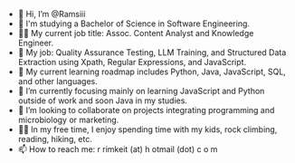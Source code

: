 - 👋 Hi, I’m @Ramsiii
- 📖 I'm studying a Bachelor of Science in Software Engineering.
- 👨‍💻 My current job title: Assoc. Content Analyst and Knowledge Engineer.
- 🤖 My job: Quality Assurance Testing, LLM Training, and Structured Data Extraction using Xpath, Regular Expressions, and JavaScript.
- 👀 My current learning roadmap includes Python, Java, JavaScript, SQL, and other languages.
- 🌱 I’m currently focusing mainly on learning JavaScript and Python outside of work and soon Java in my studies.
- 💞️ I’m looking to collaborate on projects integrating programming and microbiology or marketing.
- 🧗‍♂️ In my free time, I enjoy spending time with my kids, rock climbing, reading, hiking, etc.
- 📫 How to reach me: r rimkeit (at) h otmail (dot) c o m
